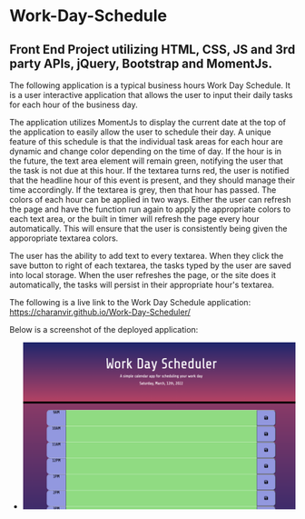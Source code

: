 # Work-Day-Schedule

## Front End Project utilizing HTML, CSS, JS and 3rd party APIs, jQuery, Bootstrap and MomentJs.

The following application is a typical business hours Work Day Schedule. It is a user interactive application that allows the user to input their daily tasks for each hour of the business day.

The application utilizes MomentJs to display the current date at the top of the application to easily allow the user to schedule their day. A unique feature of this schedule is that the individual task areas for each hour are dynamic and change color depending on the time of day. If the hour is in the future, the text area element will remain green, notifying the user that the task is not due at this hour. If the textarea turns red, the user is notified that the headline hour of this event is present, and they should manage their time accordingly. If the textarea is grey, then that hour has passed. The colors of each hour can be applied in two ways. Either the user can refresh the page and have the function run again to apply the appropriate colors to each text area, or the built in timer will refresh the page every hour automatically. This will ensure that the user is consistently being given the apporopriate textarea colors.

The user has the ability to add text to every textarea. When they click the save button to right of each textarea, the tasks typed by the user are saved into local storage. When the user refreshes the page, or the site does it automatically, the tasks will persist in their appropriate hour's textarea. 

The following is a live link to the Work Day Schedule application: https://charanvir.github.io/Work-Day-Scheduler/

Below is a screenshot of the deployed application:
- <img src="assets/images/1.jpeg">
